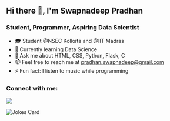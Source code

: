 ## Hi there 👋, I'm Swapnadeep Pradhan

### Student, Programmer, Aspiring Data Scientist

- 🎓 Student @NSEC Kolkata and @IIT Madras
- 🌱 Currently learning Data Science
- 💬 Ask me about HTML, CSS, Python, Flask, C
- 📫 Feel free to reach me at pradhan.swapnadeep@gmail.com
- ⚡ Fun fact: I listen to music while programming
### Connect with me:
<a href="https://linkedin.com/in/swapnadeep-pradhan" rel="nofollow"><img src="https://img.shields.io/badge/LinkedIn-0077B5?style=for-the-badge&logo=linkedin&logoColor=white" /></a>

<img src="https://readme-jokes.vercel.app/api" alt="Jokes Card" />
